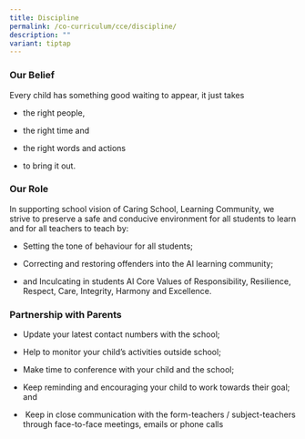 ```yaml
---
title: Discipline
permalink: /co-curriculum/cce/discipline/
description: ""
variant: tiptap
---
```

<h3>Our Belief</h3>
<p>Every child has something good waiting to appear, it just takes</p>
<ul>
<li>
<p>the right people,</p>
</li>
<li>
<p>the right time and</p>
</li>
<li>
<p>the right words and actions</p>
</li>
<li>
<p>to bring it out.</p>
</li>
</ul>
<h3>Our Role</h3>
<p>In supporting school vision of Caring School, Learning Community, we strive
to preserve a safe and conducive environment for all students to learn
and for all teachers to teach by:</p>
<ul data-tight="true" class="tight">
<li>
<p>Setting the tone of behaviour for all students;</p>
</li>
<li>
<p>Correcting and restoring offenders into the AI learning community;</p>
</li>
<li>
<p>and&nbsp;Inculcating in students AI Core Values of Responsibility, Resilience,
Respect, Care, Integrity, Harmony and Excellence.</p>
</li>
</ul>
<h3>Partnership with Parents</h3>
<ul data-tight="true" class="tight">
<li>
<p>Update your latest contact numbers with the school;</p>
</li>
<li>
<p>Help to monitor your child’s activities outside school;</p>
</li>
<li>
<p>Make time to conference with your child and the school;</p>
</li>
<li>
<p>Keep reminding and encouraging your child to work towards their goal;
and</p>
</li>
<li>
<p>&nbsp;Keep in close communication with the form-teachers / subject-teachers
through face-to-face meetings, emails or phone calls</p>
</li>
</ul>
<p></p>